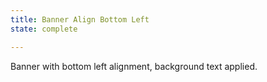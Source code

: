 ```yaml
---
title: Banner Align Bottom Left 
state: complete

---
```

Banner with bottom left alignment, background text applied.